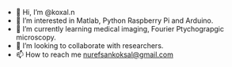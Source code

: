 - 👋 Hi, I’m @koxal.n
- 👀 I’m interested in Matlab, Python Raspberry Pi and Arduino.
- 🌱 I’m currently learning medical imaging, Fourier Ptychograpgic microscopy.
- 💞️ I’m looking to collaborate with researchers.
- 📫 How to reach me nurefsankoksal@gmail.com

<!---
koxal.n/koxal.n is a ✨ special ✨ repository because its `README.md` (this file) appears on your GitHub profile.
You can click the Preview link to take a look at your changes.
--->
